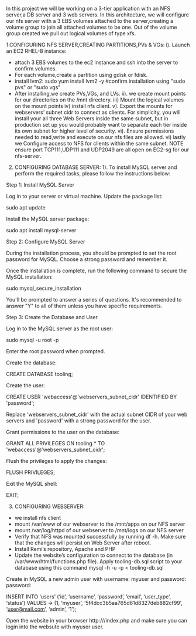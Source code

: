 In this project we will be working on a 3-tier application with an 
NFS server,a DB server and 3 web servers.
In this architecture, we will configure our nfs server with a 3
EBS volumes attached to the server,creating a volume group to 
join all attached volumes to be one. Out of the volume group created
we pull out logical volumes of type xfs.

1.CONFIGURING NFS SERVER,CREATING PARTITIONS,PVs & VGs:
i). Launch an EC2 RHEL-8 instance:
   - attach 3 EBS volumes to the ec2 instance and ssh into the 
server to confirm volumes.
   - For each volume,create a partition using gdisk or fdisk.
   - install lvm2:
      sudo yum install lvm2 -y
      #confirm installation using "sudo pvs" or "sudo vgs"
   - After installing,we create PVs,VGs, and LVs.
ii). we create mount points for our  directories on the /mnt directory.
iii) Mount the logical volumes on the mount points
iv) install nfs client.
v). Export the mounts for webservers’ subnet cidr to connect as clients. For simplicity, you will install your all three Web Servers inside the same subnet, but in production set up you would probably want to separate each tier inside its own subnet for higher level of security.
vi). Ensure permissions needed to read,write and execute on our nfs files are allowed.
vi) lastly we Configure access to NFS for clients within the same subnet.
NOTE ensure port TCP111,UDP111 and UDP2049 are all open on EC2-sg for our nfs-server.

2. CONFIGURING DATABASE SERVER:
1). To install MySQL server and perform the required tasks, please follow the instructions below:

Step 1: Install MySQL Server

Log in to your server or virtual machine.
Update the package list:

sudo apt update

Install the MySQL server package:

sudo apt install mysql-server

Step 2: Configure MySQL Server

During the installation process, you should be prompted to set the root password for MySQL. Choose a strong password and remember it.

Once the installation is complete, run the following command to secure the MySQL installation:

sudo mysql_secure_installation

You'll be prompted to answer a series of questions. It's recommended to answer "Y" to all of them unless you have specific requirements.

Step 3: Create the Database and User

Log in to the MySQL server as the root user:

sudo mysql -u root -p

Enter the root password when prompted.

Create the database:

CREATE DATABASE tooling;

Create the user:

CREATE USER 'webaccess'@'webservers_subnet_cidr' IDENTIFIED BY 'password';

Replace 'webservers_subnet_cidr' with the actual subnet CIDR of your web servers and 'password' with a strong password for the user.

Grant permissions to the user on the database:

GRANT ALL PRIVILEGES ON tooling.* TO 'webaccess'@'webservers_subnet_cidr';

Flush the privileges to apply the changes:

FLUSH PRIVILEGES;

Exit the MySQL shell:

EXIT;

3. CONFIGURING WEBSERVER:
- we install nfs client 
- mount /var/www of our webserver to the /mnt/apps on our NFS server
- mount /var/log/httpd of our webserver to /mnt/logs on our NFS server
- Verify that NFS was mounted successfully by running df -h. Make sure that the changes will persist on Web Server after reboot.
- Install Remi’s repository, Apache and PHP
- Update the website’s configuration to connect to the database (in /var/www/html/functions.php file). Apply tooling-db.sql script to your database using this command mysql -h <databse-private-ip> -u <db-username> -p <db-pasword> < tooling-db.sql

Create in MySQL a new admin user with username: myuser and password: password:

INSERT INTO ‘users’ (‘id’, ‘username’, ‘password’, ’email’, ‘user_type’, ‘status’) VALUES
-> (1, ‘myuser’, ‘5f4dcc3b5aa765d61d8327deb882cf99’, ‘user@mail.com’, ‘admin’, ‘1’);

Open the website in your browser http://<Web-Server-Public-IP-Address-or-Public-DNS-Name>/index.php and make sure you can login into the websute with myuser user.
